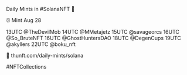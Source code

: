 Daily Mints in #SolanaNFT 🚀

⏰ Mint Aug 28

13UTC @TheDevilMob
14UTC @MMetajetz
15UTC @savageorcs
16UTC @So_BruteNFT
16UTC @GhostHuntersDAO
18UTC @DegenCups
19UTC @akyllers
22UTC @boku_nft

🔗 thunft.com/daily-mints/solana

#NFTCollections